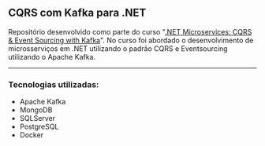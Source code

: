 ## CQRS com Kafka para .NET
Repositório desenvolvido como parte do curso "[.NET Microservices: CQRS & Event Sourcing with Kafka](https://www.udemy.com/course/net-microservices-cqrs-event-sourcing-with-kafka/)". No curso foi abordado o desenvolvimento de microsserviços em .NET utilizando o padrão CQRS e Eventsourcing utilizando o Apache Kafka.

---
### Tecnologias utilizadas:
- Apache Kafka
- MongoDB
- SQLServer
- PostgreSQL
- Docker

